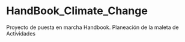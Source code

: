 # HandBook_Climate_Change
Proyecto de puesta en marcha Handbook.
Planeación de la maleta de Actividades
